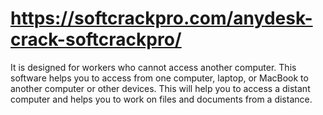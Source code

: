# https://softcrackpro.com/anydesk-crack-softcrackpro/
It is designed for workers who cannot access another computer. This software helps you to access from one computer, laptop, or MacBook to another computer or other devices. This will help you to access a distant computer and helps you to work on files and documents from a distance.
